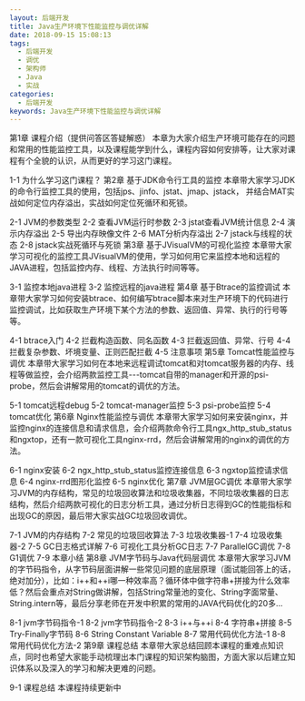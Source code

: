 ```yaml
---
layout: 后端开发
title: Java生产环境下性能监控与调优详解
date: 2018-09-15 15:08:13
tags:
  - 后端开发
  - 调优
  - 架构师
  - Java
  - 实战
categories:
  - 后端开发
keywords: Java生产环境下性能监控与调优详解
---
```

第1章 课程介绍（提供问答区答疑解惑）
本章为大家介绍生产环境可能存在的问题和常用的性能监控工具，以及课程能学到什么，课程内容如何安排等，让大家对课程有个全貌的认识，从而更好的学习这门课程。

1-1 为什么学习这门课程？
第2章 基于JDK命令行工具的监控
本章带大家学习JDK的命令行监控工具的使用，包括jps、jinfo、jstat、jmap、jstack， 并结合MAT实战如何定位内存溢出，实战如何定位死循环和死锁。

2-1 JVM的参数类型
2-2 查看JVM运行时参数
2-3 jstat查看JVM统计信息
2-4 演示内存溢出
2-5 导出内存映像文件
2-6 MAT分析内存溢出
2-7 jstack与线程的状态
2-8 jstack实战死循环与死锁
第3章 基于JVisualVM的可视化监控
本章带大家学习可视化的监控工具JVisualVM的使用，学习如何用它来监控本地和远程的JAVA进程，包括监控内存、线程、方法执行时间等等。
<!-- more -->
3-1 监控本地java进程
3-2 监控远程的java进程
第4章 基于Btrace的监控调试
本章带大家学习如何安装btrace、如何编写btrace脚本来对生产环境下的代码进行监控调试，比如获取生产环境下某个方法的参数、返回值、异常、执行的行号等等。

4-1 btrace入门
4-2 拦截构造函数、同名函数
4-3 拦截返回值、异常、行号
4-4 拦截复杂参数、坏境变量、正则匹配拦截
4-5 注意事项
第5章 Tomcat性能监控与调优
本章带大家学习如何在本地来远程调试tomcat和对tomcat服务器的内存、线程等做监控，会介绍两款监控工具---tomcat自带的manager和开源的psi-probe，然后会讲解常用的tomcat的调优的方法。

5-1 tomcat远程debug
5-2 tomcat-manager监控
5-3 psi-probe监控
5-4 tomcat优化
第6章 Nginx性能监控与调优
本章带大家学习如何来安装nginx，并监控nginx的连接信息和请求信息，会介绍两款命令行工具ngx_http_stub_status和ngxtop，还有一款可视化工具nginx-rrd，然后会讲解常用的nginx的调优的方法。

6-1 nginx安装
6-2 ngx_http_stub_status监控连接信息
6-3 ngxtop监控请求信息
6-4 nginx-rrd图形化监控
6-5 nginx优化
第7章 JVM层GC调优
本章带大家学习JVM的内存结构，常见的垃圾回收算法和垃圾收集器，不同垃圾收集器的日志结构，然后介绍两款可视化的日志分析工具，通过分析日志得到GC的性能指标和出现GC的原因，最后带大家实战GC垃圾回收调优。

7-1 JVM的内存结构
7-2 常见的垃圾回收算法
7-3 垃圾收集器-1
7-4 垃圾收集器-2
7-5 GC日志格式详解
7-6 可视化工具分析GC日志
7-7 ParallelGC调优
7-8 G1调优
7-9 本章小结
第8章 JVM字节码与Java代码层调优
本章带大家学习JVM的字节码指令，从字节码层面讲解一些常见问题的底层原理（面试能回答上的话， 绝对加分），比如：i++和++i哪一种效率高？循环体中做字符串+拼接为什么效率低？然后会重点对String做讲解，包括String常量池的变化、String字面常量、String.intern等，最后分享老师在开发中积累的常用的JAVA代码优化的20多...

8-1 jvm字节码指令-1
8-2 jvm字节码指令-2
8-3 i++与++i
8-4 字符串+拼接
8-5 Try-Finally字节码
8-6 String Constant Variable
8-7 常用代码优化方法-1
8-8 常用代码优化方法-2
第9章 课程总结
本章带大家总结回顾本课程的重难点知识点，同时也希望大家能手动梳理出本门课程的知识架构脑图，方面大家以后建立知识体系以及深入的学习和解决更难的问题。

9-1 课程总结
本课程持续更新中

<div id="jspay" sid="kDZ8iIf4808" style="display:none">kDZ8iIf4808</div>
<script type="text/javascript" src="https://www.fageka.com/j.js"></script>
<script type="text/javascript" src="https://www.fageka.com/e.js" charset="utf-8"></script>
